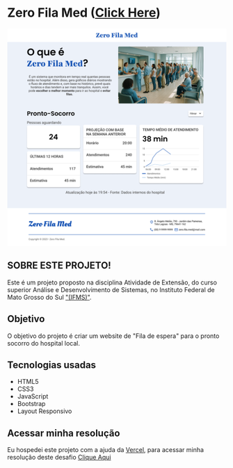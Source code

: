 # Zero Fila Med ([Click Here](#))

![Preview](./img/preview-desktop.png)

## SOBRE ESTE PROJETO!

Este é um projeto proposto na disciplina Atividade de Extensão, do curso superior Análise e Desenvolvimento de Sistemas, no Instituto Federal de Mato Grosso do Sul ["(IFMS)"](https://www.ifms.edu.br/campi/campus-tres-lagoas).

## Objetivo

O objetivo do projeto é criar um website de "Fila de espera" para o pronto socorro do hospital local.

## Tecnologias usadas

- HTML5
- CSS3
- JavaScript
- Bootstrap
- Layout Responsivo

## Acessar minha resolução

Eu hospedei este projeto com a ajuda da [Vercel](https://vercel.com/), para acessar minha resolução deste desafio [Clique Aqui](#)
